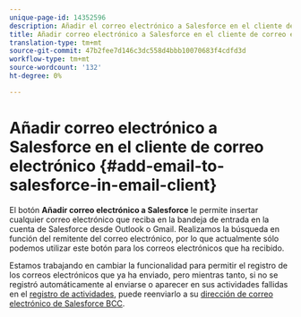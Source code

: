 ```yaml
---
unique-page-id: 14352596
description: Añadir el correo electrónico a Salesforce en el cliente de correo electrónico - Documentos de marketing - Documentación del producto
title: Añadir correo electrónico a Salesforce en el cliente de correo electrónico
translation-type: tm+mt
source-git-commit: 47b2fee7d146c3dc558d4bbb10070683f4cdfd3d
workflow-type: tm+mt
source-wordcount: '132'
ht-degree: 0%

---
```



# Añadir correo electrónico a Salesforce en el cliente de correo electrónico {#add-email-to-salesforce-in-email-client}

El botón **Añadir correo electrónico a Salesforce** le permite insertar cualquier correo electrónico que reciba en la bandeja de entrada en la cuenta de Salesforce desde Outlook o Gmail. Realizamos la búsqueda en función del remitente del correo electrónico, por lo que actualmente sólo podemos utilizar este botón para los correos electrónicos que ha recibido.

Estamos trabajando en cambiar la funcionalidad para permitir el registro de los correos electrónicos que ya ha enviado, pero mientras tanto, si no se registró automáticamente al enviarse o aparecer en sus actividades fallidas en el [registro de actividades](http://toutapp.com/next#settings/crm/salesforce/activity), puede reenviarlo a su [dirección de correo electrónico de Salesforce BCC](http://docs.marketo.com/x/soLS).
